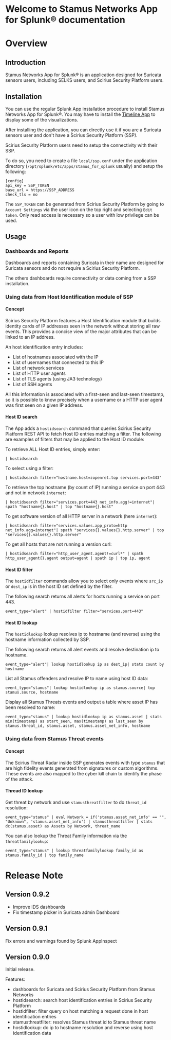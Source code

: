 # Welcome to Stamus Networks App for Splunk® documentation

# Overview

## Introduction

Stamus Networks App for Splunk® is an application designed for Suricata sensors users,
including SELKS users, and Scirius Security Platform users.


## Installation

You can use the regular Splunk App installation procedure to install Stamus Networks App for Splunk®.
You may have to install the [Timeline App](https://splunkbase.splunk.com/app/3120/) to display some of
the visualizations.

After installing the application, you can directly use it if you are a Suricata sensors user and
don't have a Scirius Security Platform (SSP).

Scirius Security Platform users need to setup the connectivity with their SSP.

To do so, you need to create a file `local/ssp.conf` under the application directory (`/opt/splunk/etc/apps/stamus_for_splunk` usually)
and setup the following:

```
[config]
api_key = SSP_TOKEN
base_url = https://SSP_ADDRESS
check_tls = no
```

The `SSP_TOKEN` can be generated from Scirius Security Platform by going to `Account Settings` via the user icon on the top right
and selecting `Edit token`. Only read access is necessary so a user with low privilege can be used.

## Usage

### Dashboards and Reports

Dashboards and reports containing Suricata in their name are designed for Suricata sensors and do not require a Scirius Security Platform.

The others dashboards require connectivity or data coming from a SSP installation.

### Using data from Host Identification module of SSP

#### Concept

Scirius Security Platform features a Host Identification module that builds identity cards of IP addresses seen
in the network without storing all raw events. This provides a concise view of the major attributes that can be linked
to an IP address.

An host identification entry includes:
- List of hostnames associated with the IP
- List of usernames that connected to this IP
- List of network services
- List of HTTP user agents
- List of TLS agents (using JA3 technology)
- List of SSH agents

All this information is associated with a first-seen and last-seen timestamp, so it is possible to know
precisely when a username or a HTTP user agent was first seen on a given IP address.

#### Host ID search

The App adds a `hostidsearch` command that queries Scirius Security Platform REST API to fetch Host ID entries
matching a filter. The following are examples of filters that may be applied to the Host ID module:

To retrieve ALL Host ID entries, simply enter:

```
| hostidsearch
```

To select using a filter:

```
| hostidsearch filter="hostname.host=zopenret.top services.port=443"
```

To retrieve the top hostname (by count of IP) running a service on port 443 and not in network `internet`:

```
| hostidsearch filter="services.port=443 net_info.agg!=internet"| spath "hostname{}.host" | top "hostname{}.host"
```

To get software version of all HTTP server in a network (here `internet`):

```
| hostidsearch filter="services.values.app_proto=http net_info.agg=internet"| spath "services{}.values{}.http.server" | top "services{}.values{}.http.server"
```

To get all hosts that are not running a version curl:

```
| hostidsearch filter="http_user_agent.agent!=curl*" | spath http_user_agent{}.agent output=agent | spath ip | top ip, agent
```

#### Host ID filter

The `hostidfilter` commands allow you to select only events where `src_ip` or `dest_ip` is in the host ID set defined by the filter.

The following search returns all alerts for hosts running a service on port 443.

```
event_type="alert" | hostidfilter filter="services.port=443"
```

#### Host ID lookup

The `hostidlookup` lookup resolves ip to hostname (and reverse) using the hostname information collected by SSP.

The following search returns all alert events and resolve destination ip to hostname.

```
event_type="alert"| lookup hostidlookup ip as dest_ip| stats count by hostname
```

List all Stamus offenders and resolve IP to name using host ID data:

```
event_type="stamus"| lookup hostidlookup ip as stamus.source| top stamus.source, hostname
```

Display all Stamus Threats events and output a table where asset IP has been resolved to name:

```
event_type="stamus" | lookup hostidlookup ip as stamus.asset | stats min(timestamp) as start_seen, max(timestamp) as last_seen by stamus.threat_id, stamus.asset, stamus.asset_net_info, hostname
```

### Using data from Stamus Threat events

#### Concept

The Scirius Threat Radar inside SSP generates events with type `stamus` that are high fidelity events
generated from signatures or custom algorithms. These events are also mapped to the cyber kill chain to identify the phase of the attack.

#### Thread ID lookup


Get threat by network and use `stamusthreatfilter` to do `threat_id` resolution:

```
event_type="stamus" | eval Network = if('stamus.asset_net_info' == "", "Unknown", 'stamus.asset_net_info') | stamusthreatfilter | stats dc(stamus.asset) as Assets by Network, threat_name
```

You can also lookup the Threat Family information via the `threatfamilylookup`:

```
event_type="stamus" | lookup threatfamilylookup family_id as stamus.family_id | top family_name
```


# Release Note

## Version 0.9.2

- Improve IDS dashboards
- Fix timestamp picker in Suricata admin Dashboard

## Version 0.9.1

Fix errors and warnings found by Splunk AppInspect

## Version 0.9.0

Initial release.

Features:

- dashboards for Suricata and Scirius Security Platform from Stamus Networks
- hostidsearch: search host identification entries in Scirius Security Platform 
- hostidfilter: filter query on host matching a request done in host identification entries
- stamusthreatfilter: resolves Stamus threat id to Stamus threat name
- hostidlookup: do ip to hostname resolution and reverse using host identification data

